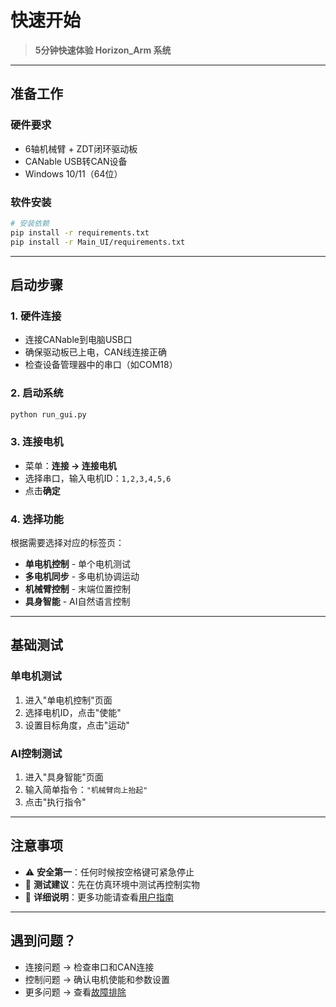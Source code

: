# 快速开始

> **5分钟快速体验 Horizon_Arm 系统**

---

## 准备工作

### 硬件要求
- 6轴机械臂 + ZDT闭环驱动板
- CANable USB转CAN设备
- Windows 10/11（64位）

### 软件安装
```bash
# 安装依赖
pip install -r requirements.txt
pip install -r Main_UI/requirements.txt
```

---

## 启动步骤

### 1. 硬件连接
- 连接CANable到电脑USB口
- 确保驱动板已上电，CAN线连接正确
- 检查设备管理器中的串口（如COM18）

### 2. 启动系统
```bash
python run_gui.py
```

### 3. 连接电机
- 菜单：**连接 → 连接电机**
- 选择串口，输入电机ID：`1,2,3,4,5,6`
- 点击**确定**

### 4. 选择功能
根据需要选择对应的标签页：
- **单电机控制** - 单个电机测试
- **多电机同步** - 多电机协调运动
- **机械臂控制** - 末端位置控制
- **具身智能** - AI自然语言控制

---

## 基础测试

### 单电机测试
1. 进入"单电机控制"页面
2. 选择电机ID，点击"使能"
3. 设置目标角度，点击"运动"

### AI控制测试
1. 进入"具身智能"页面
2. 输入简单指令：`"机械臂向上抬起"`
3. 点击"执行指令"

---

## 注意事项

- ⚠️ **安全第一**：任何时候按空格键可紧急停止
- 🔧 **测试建议**：先在仿真环境中测试再控制实物
- 📖 **详细说明**：更多功能请查看[用户指南](user_guide.md)

---

## 遇到问题？

- 连接问题 → 检查串口和CAN连接
- 控制问题 → 确认电机使能和参数设置
- 更多问题 → 查看[故障排除](troubleshooting.md)